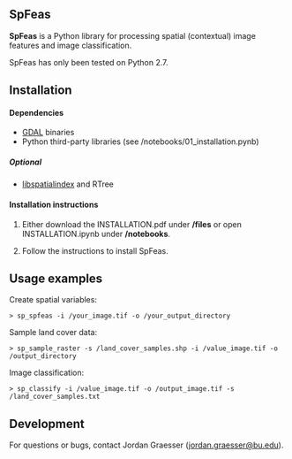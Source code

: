 SpFeas
-----

**SpFeas** is a Python library for processing spatial (contextual) image features and image classification.

SpFeas has only been tested on Python 2.7. 

Installation
------------
#### Dependencies
- [GDAL](http://www.gdal.org) binaries
- Python third-party libraries (see /notebooks/01_installation.pynb)

##### Optional
- [libspatialindex](https://libspatialindex.github.io) and RTree

#### Installation instructions

1) Either download the INSTALLATION.pdf under **/files** or open INSTALLATION.ipynb under **/notebooks**.

2) Follow the instructions to install SpFeas.

Usage examples
-----

Create spatial variables:

    > sp_spfeas -i /your_image.tif -o /your_output_directory  

Sample land cover data:

    > sp_sample_raster -s /land_cover_samples.shp -i /value_image.tif -o /output_directory

Image classification:

    > sp_classify -i /value_image.tif -o /output_image.tif -s /land_cover_samples.txt


Development
-----------
For questions or bugs, contact Jordan Graesser (jordan.graesser@bu.edu).


